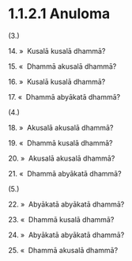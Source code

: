 

# 1.1.2.1 Anuloma





(3.)

14\. »  Kusalā kusalā dhammā?

15\. «  Dhammā akusalā dhammā?

16\. »  Kusalā kusalā dhammā?

17\. «  Dhammā abyākatā dhammā?

(4.)

18\. »  Akusalā akusalā dhammā?

19\. «  Dhammā kusalā dhammā?

20\. »  Akusalā akusalā dhammā?

21\. «  Dhammā abyākatā dhammā?

(5.)

22\. »  Abyākatā abyākatā dhammā?

23\. «  Dhammā kusalā dhammā?

24\. »  Abyākatā abyākatā dhammā?

25\. «  Dhammā akusalā dhammā?




